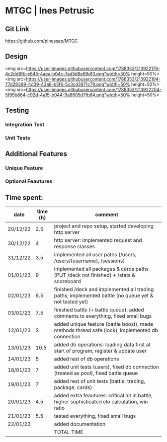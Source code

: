 # MTGC | Ines Petrusic

## Git Link
https://github.com/pinessap/MTGC

## Design
<img src=https://user-images.githubusercontent.com/1788353/213922176-4c2dd8fb-e845-4aea-b04c-7ad5d8e69df3.png"width=50% height=50%>
<img src=https://user-images.githubusercontent.com/1788353/213922194-77d28369-4d39-43a8-b5f6-5c3cd3971c79.png"width=50% height=50%>
<img src=https://user-images.githubusercontent.com/1788353/213922204-5f95b864-c92d-4a15-b044-9a8605d7fb64.png"width=50% height=50%>

## Testing
### Integration Test 
### Unit Tests

## Additional Features
### Unique Feature

### Optional Feautures

## Time spent:

| date     | time (h) | comment                                                                                              |
| -------- | -------- | ---------------------------------------------------------------------------------------------------- |
| 20/12/22 | 2.5      | project and repo setup, started developing http server                                               |
| 30/12/22 | 4        | http server: implemented request and response classes                                                |
| 31/12/22 | 3.5      | implemented all user paths (/users, /users/{username}, /sessions)                                    |
| 01/01/23 | 9        | implemented all packages & cards paths (PUT /deck not finished) + /stats & scoreboard                |
| 02/01/23 | 6.5      | finished /deck and implemented all trading paths; implemented battle (no queue yet & not tested yet) |
| 03/01/23 | 7.5      | finished battle (+ battle queue), added comments to everything, fixed small bugs                     |
| 12/01/23 | 2        | added unique feature (battle boost), made methods thread safe (lock), implemented db connection      |
| 13/01/23 | 10.5     | added db operations: loading data first at start of program, register & update user                  |
| 14/01/23 | 5        | added rest of db operations                                                                          |
| 18/01/23 | 7        | added unit tests (users), fixed db connection (treated as pool), fixed battle queue                  |
| 19/01/23 | 7        | added rest of unit tests (battle, trading, package, cards)                                           |
| 20/01/23 | 4.5      | added extra feautures: critical hit in battle, higher sophisticated elo calculation, win ratio       |
| 21/01/23 | 5.5      | tested everything, fixed small bugs                                                                  |
| 22/01/23 |       | added documentation                                                                  |
|  |       | TOTAL TIME                                                              |
